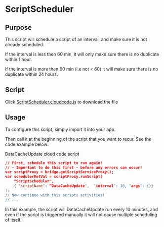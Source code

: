 # ScriptScheduler

## Purpose
This script will schedule a script of an interval, and make sure it is not already scheduled. 

If the interval is less then 60 min, it will only make sure there is no duplicate within 1 hour.

If the interval is more then 60 min (i.e not < 60) it will make sure there is no duplicate within 24 hours.

## Script
Click [ScriptScheduler.cloudcode.js](ScriptScheduler.cloudcode.js) to download the file

## Usage
To configure this script, simply import it into your app.

Then call it at the beginning of the script that you want to recur. See the code example below:

DataCacheUpdate cloud code script

```json
// First, schedule this script to run again! 
// - Important to do this first - before any errors can occur!
var scriptProxy = bridge.getScriptServiceProxy();
var schedulerRetVal = scriptProxy.runScript( 
    "ScriptScheduler", 
    { "scriptName": “DataCacheUpdate",  "interval": 10, "args": {}}
);
// Now continue with this scripts activities!
// ...
```

In this example, the script will DataCacheUpdate run every 10 minutes, and even if the script is triggered manually it will not cause multiple scheduling of itself.